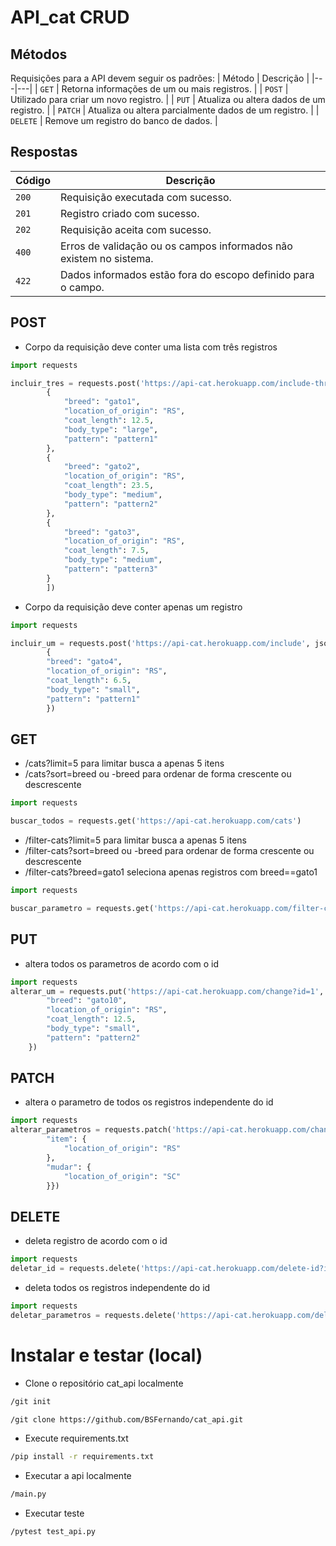 # API_cat CRUD


## Métodos
Requisições para a API devem seguir os padrões:
| Método | Descrição |
|---|---|
| `GET` | Retorna informações de um ou mais registros. |
| `POST` | Utilizado para criar um novo registro. |
| `PUT` | Atualiza ou altera dados de um registro. |
| `PATCH` | Atualiza ou altera parcialmente dados de um registro. |
| `DELETE` | Remove um registro do banco de dados. |


## Respostas
| Código | Descrição |
|---|---|
| `200` | Requisição executada com sucesso.|
| `201` | Registro criado com sucesso.|
| `202` | Requisição aceita com sucesso.|
| `400` | Erros de validação ou os campos informados não existem no sistema.|
| `422` | Dados informados estão fora do escopo definido para o campo.|

## POST

* Corpo da requisição deve conter uma lista com três registros
```python
import requests

incluir_tres = requests.post('https://api-cat.herokuapp.com/include-three', json=[
        {
            "breed": "gato1",
            "location_of_origin": "RS",
            "coat_length": 12.5,
            "body_type": "large",
            "pattern": "pattern1"
        },
        {
            "breed": "gato2",
            "location_of_origin": "RS",
            "coat_length": 23.5,
            "body_type": "medium",
            "pattern": "pattern2"
        },
        {
            "breed": "gato3",
            "location_of_origin": "RS",
            "coat_length": 7.5,
            "body_type": "medium",
            "pattern": "pattern3"
        }
        ])
```

* Corpo da requisição deve conter apenas um registro
```python
import requests

incluir_um = requests.post('https://api-cat.herokuapp.com/include', json=
        {
        "breed": "gato4",
        "location_of_origin": "RS",
        "coat_length": 6.5,
        "body_type": "small",
        "pattern": "pattern1"
        })
```

## GET

* /cats?limit=5 para limitar busca a apenas 5 itens
* /cats?sort=breed ou -breed para ordenar de forma crescente ou descrescente
```python
import requests

buscar_todos = requests.get('https://api-cat.herokuapp.com/cats')
```

* /filter-cats?limit=5 para limitar busca a apenas 5 itens
* /filter-cats?sort=breed ou -breed para ordenar de forma crescente ou descrescente
* /filter-cats?breed=gato1 seleciona apenas registros com breed==gato1
```python
import requests

buscar_parametro = requests.get('https://api-cat.herokuapp.com/filter-cats?breed=gato1&sort=-coat_length')
```

## PUT

* altera todos os parametros de acordo com o id 
```python
import requests
alterar_um = requests.put('https://api-cat.herokuapp.com/change?id=1', json={
        "breed": "gato10",
        "location_of_origin": "RS",
        "coat_length": 12.5,
        "body_type": "small",
        "pattern": "pattern2"
    })
```

## PATCH

* altera o parametro de todos os registros independente do id 
```python
import requests
alterar_parametros = requests.patch('https://api-cat.herokuapp.com/change-parameters', json={
        "item": {
            "location_of_origin": "RS"
        },
        "mudar": {
            "location_of_origin": "SC"
        }})
```

## DELETE

* deleta registro de acordo com o id 
```python
import requests
deletar_id = requests.delete('https://api-cat.herokuapp.com/delete-id?id=1')
```

* deleta todos os registros independente do id 
```python
import requests
deletar_parametros = requests.delete('https://api-cat.herokuapp.com/delete?pattern=pattern1&location_of_origin=SC')
```

# Instalar e testar (local)

* Clone o repositório  cat_api localmente

```bash
/git init
```
```bash
/git clone https://github.com/BSFernando/cat_api.git
```

* Execute requirements.txt

```bash
/pip install -r requirements.txt
```

* Executar a api localmente

```bash
/main.py
```

* Executar teste

```bash
/pytest test_api.py
```
